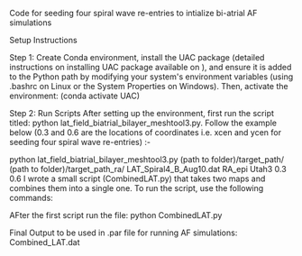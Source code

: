 
Code for seeding four spiral wave re-entries to intialize bi-atrial AF simulations 

Setup Instructions

Step 1: Create Conda environment, install the UAC package (detailed instructions on installing UAC package available on ), and ensure it is added to the Python path by modifying your system's environment variables (using .bashrc on Linux or the System Properties on Windows). Then, activate the environment: (conda activate UAC)


Step 2: Run Scripts
After setting up the environment, first run the script titled: python lat_field_biatrial_bilayer_meshtool3.py. Follow the example below (0.3 and 0.6 are the locations of coordinates i.e. xcen and ycen for seeding four spiral wave re-entries) :-

python lat_field_biatrial_bilayer_meshtool3.py (path to folder)/target_path/ (path to folder)/target_path_ra/ LAT_Spiral4_B_Aug10.dat RA_epi Utah3 0.3 0.6
I wrote a small script (CombinedLAT.py) that takes two maps and combines them into a single one. To run the script, use the following commands:

AFter the first script run the file: python CombinedLAT.py

Final Output to be used in .par file for running AF simulations: Combined_LAT.dat
